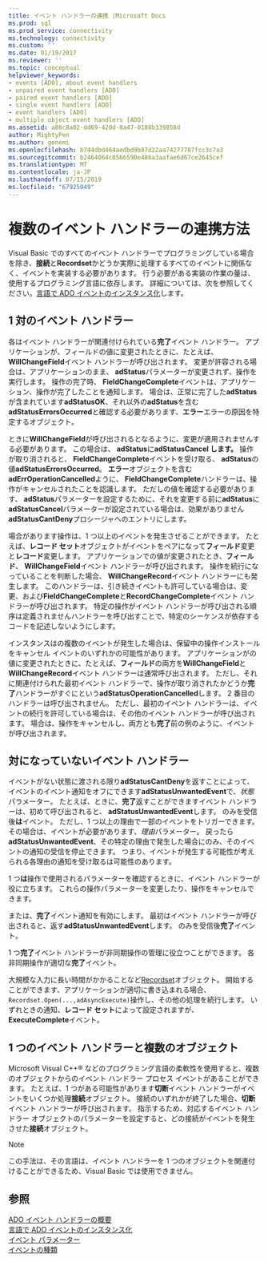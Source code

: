 ```yaml
---
title: イベント ハンドラーの連携 |Microsoft Docs
ms.prod: sql
ms.prod_service: connectivity
ms.technology: connectivity
ms.custom: ''
ms.date: 01/19/2017
ms.reviewer: ''
ms.topic: conceptual
helpviewer_keywords:
- events [ADO], about event handlers
- unpaired event handlers [ADO]
- paired event handlers [ADO]
- single event handlers [ADO]
- event handlers [ADO]
- multiple object event handlers [ADO]
ms.assetid: a86c8a02-dd69-420d-8a47-0188b339858d
author: MightyPen
ms.author: genemi
ms.openlocfilehash: b744dbd464aedbd9b87d22aa74277787fcc3c7a3
ms.sourcegitcommit: b2464064c0566590e486a3aafae6d67ce2645cef
ms.translationtype: MT
ms.contentlocale: ja-JP
ms.lasthandoff: 07/15/2019
ms.locfileid: "67925049"
---
```

# <a name="how-event-handlers-work-together"></a>複数のイベント ハンドラーの連携方法
Visual Basic でのすべてのイベント ハンドラーでプログラミングしている場合を除き、**接続**と**Recordset**かどうか実際に処理するすべてのイベントに関係なく、イベントを実装する必要があります。 行う必要がある実装の作業の量は、使用するプログラミング言語に依存します。 詳細については、次を参照してください。[言語で ADO イベントのインスタンス化](../../../ado/guide/data/ado-event-instantiation-by-language.md)します。  
  
## <a name="paired-event-handlers"></a>1 対のイベント ハンドラー  
 各はイベント ハンドラーが関連付けられている**完了**イベント ハンドラー。 アプリケーションが、フィールドの値に変更されたときに、たとえば、 **WillChangeField**イベント ハンドラーが呼び出されます。 変更が許容される場合は、アプリケーションのまま、 **adStatus**パラメーターが変更されず、操作を実行します。 操作の完了時、 **FieldChangeComplete**イベントは、アプリケーション、操作が完了したことを通知します。 場合は、正常に完了した**adStatus**が含まれています**adStatusOK**、それ以外の**adStatus**を含む**adStatusErrorsOccurred**と確認する必要があります、**エラー**エラーの原因を特定するオブジェクト。  
  
 ときに**WillChangeField**が呼び出されるとなるように、変更が適用されませんする必要があります。 この場合は、 **adStatus**に**adStatusCancel します。** 操作が取り消されると、 **FieldChangeComplete**イベントを受け取る、 **adStatus**の値**adStatusErrorsOccurred**。 **エラー**オブジェクトを含む**adErrOperationCancelled**ように、 **FieldChangeComplete**ハンドラーは、操作がキャンセルされたことを認識します。 ただしの値を確認する必要があります、 **adStatus**パラメーターを設定するために、それを変更する前に**adStatus**に**adStatusCancel**パラメーターが設定されている場合は、効果がありません**adStatusCantDeny**プロシージャへのエントリにします。  
  
 場合があります操作は、1 つ以上のイベントを発生させることができます。 たとえば、**レコード セット**オブジェクトがイベントをペアになって**フィールド**変更と**レコード**変更します。 アプリケーションでの値が変更されたとき、**フィールド**、 **WillChangeField**イベント ハンドラーが呼び出されます。 操作を続行になっていることを判断した場合、 **WillChangeRecord**イベント ハンドラーにも発生します。 このハンドラーは、引き続きイベントも許可している場合は、変更、および**FieldChangeComplete**と**RecordChangeComplete**イベント ハンドラーが呼び出されます。 特定の操作がイベント ハンドラーが呼び出される順序は定義されませんハンドラーを呼び出すことで、特定のシーケンスが依存するコードを記述しないようにします。  
  
 インスタンスはの複数のイベントが発生した場合は、保留中の操作インストールをキャンセル イベントのいずれかの可能性があります。 アプリケーションがの値に変更されたときに、たとえば、**フィールド**の両方を**WillChangeField**と**WillChangeRecord**イベント ハンドラーは通常呼び出されます。 ただし、それに関連付けられた最初イベント ハンドラーで、操作が取り消されたかどうか**完了**ハンドラーがすぐにという**adStatusOperationCancelled**します。 2 番目のハンドラーは呼び出されません。 ただし、最初のイベント ハンドラーは、イベントの続行を許可している場合は、その他のイベント ハンドラーが呼び出されます。 場合は、操作をキャンセルし、両方とも**完了**前の例のように、イベントが呼び出されます。  
  
## <a name="unpaired-event-handlers"></a>対になっていないイベント ハンドラー  
 イベントがない状態に渡される限り**adStatusCantDeny**を返すことによって、イベントのイベント通知をオフにできます**adStatusUnwantedEvent**で、*状態*パラメーター。 たとえば、ときに、**完了**返すことができますイベント ハンドラーは、初めて呼び出されると、 **adStatusUnwantedEvent**します。 のみを受信後**は**イベント。 ただし、1 つ以上の理由で一部のイベントをトリガーできます。 その場合は、イベントが必要があります、*理由*パラメーター。 戻ったら**adStatusUnwantedEvent**、その特定の理由で発生した場合にのみ、そのイベントの通知の受信を停止できます。 つまり、イベントが発生する可能性が考えられる各理由の通知を受け取るは可能性のあります。  
  
 1 つ**は**操作で使用されるパラメーターを確認するときに、イベント ハンドラーが役に立ちます。 これらの操作パラメーターを変更したり、操作をキャンセルできます。  
  
 または、**完了**イベント通知を有効にします。 最初はイベント ハンドラーが呼び出されると、返す**adStatusUnwantedEvent**します。 のみを受信後**完了**イベント。  
  
 1 つ**完了**イベント ハンドラーが非同期操作の管理に役立つことができます。 各非同期操作が適切な**完了**イベント。  
  
 大規模な入力に長い時間がかかることなど[Recordset](../../../ado/reference/ado-api/recordset-object-ado.md)オブジェクト。 開始することができます、アプリケーションが適切に書き込まれる場合、`Recordset.Open(...,adAsyncExecute)`操作し、その他の処理を続行します。 いずれときの通知、**レコード セット**によって設定されますが、 **ExecuteComplete**イベント。  
  
## <a name="single-event-handlers-and-multiple-objects"></a>1 つのイベント ハンドラーと複数のオブジェクト  
 Microsoft Visual C++® などのプログラミング言語の柔軟性を使用すると、複数のオブジェクトからのイベント ハンドラー プロセス イベントがあることができます。 たとえば、1 つがある可能性があります**切断**イベント ハンドラーがイベントをいくつか処理**接続**オブジェクト。 接続のいずれかが終了した場合、**切断**イベント ハンドラーが呼び出されます。 指示するため、対応するイベント ハンドラー オブジェクトのパラメーターを設定すると、どの接続がイベントを発生させた**接続**オブジェクト。  
  
> [!NOTE]
>  この手法は、その言語は、イベント ハンドラーを 1 つのオブジェクトを関連付けることができるため、Visual Basic では使用できません。  
  
## <a name="see-also"></a>参照  
 [ADO イベント ハンドラーの概要](../../../ado/guide/data/ado-event-handler-summary.md)   
 [言語で ADO イベントのインスタンス化](../../../ado/guide/data/ado-event-instantiation-by-language.md)   
 [イベント パラメーター](../../../ado/guide/data/event-parameters.md)   
 [イベントの種類](../../../ado/guide/data/types-of-events.md)
